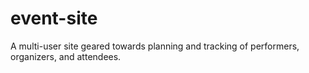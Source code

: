 event-site
==========

A multi-user site geared towards planning and tracking of performers, organizers, and attendees.